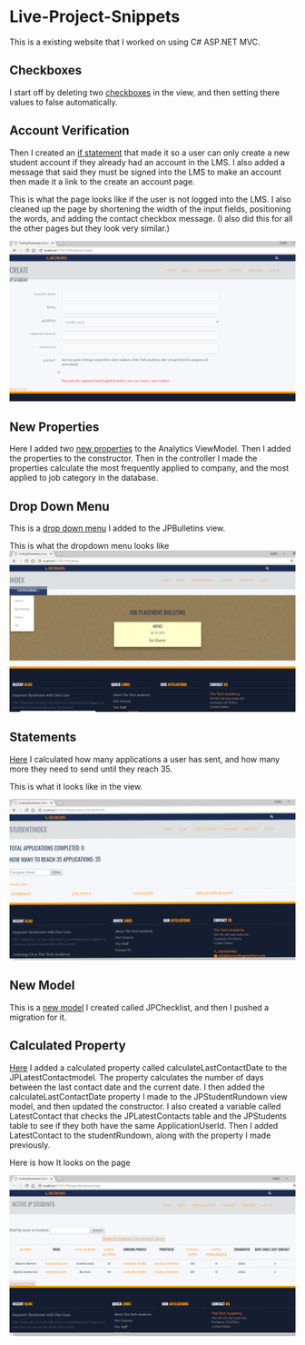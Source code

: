 # Live-Project-Snippets
This is a existing website that I worked on using C# ASP.NET MVC. 

## Checkboxes
I start off by deleting two [checkboxes](https://github.com/AustinPat/Live-Project-Snippets/blob/master/Checkboxes) in the view, and then setting there values to false automatically.

## Account Verification
Then I created an [if statement](https://github.com/AustinPat/Live-Project-Snippets/blob/master/User%20Verification) that made it so a user can only create a new student account if they already had an account in the LMS.
I also added a message that said they must be signed into the LMS to make an account then made it a link to the create an account page.

This is what the page looks like if the user is not logged into the LMS.
I also cleaned up the page by shortening the width of the input fields, positioning the words, and adding the contact checkbox message. (I also did this for all the other pages but they look very similar.)

![If Statement](https://github.com/AustinPat/Live-Project-Snippets/blob/master/Screenshot%20(13).png)

## New Properties
Here I added two [new properties](https://github.com/AustinPat/Live-Project-Snippets/blob/master/New%20Properties)
to the Analytics ViewModel. Then I added the properties to the constructor. Then in the controller I made the properties calculate the most frequently applied to company, and the most applied to job category in the database.

## Drop Down Menu
This is a [drop down menu](https://github.com/AustinPat/Live-Project-Snippets/new/master) I added to the JPBulletins view.

This is what the dropdown menu looks like
![Drop Down](https://github.com/AustinPat/Live-Project-Snippets/blob/master/Screenshot%20(26).png)

## Statements

[Here](https://github.com/AustinPat/Live-Project-Snippets/blob/master/Statements) I calculated how many applications a user has sent, and how many more they need to send until they reach 35.

This is what it looks like in the view.

![Applications](https://github.com/AustinPat/Live-Project-Snippets/blob/master/Screenshot%20(29).png)

## New Model

This is a [new model](https://github.com/AustinPat/Live-Project-Snippets/blob/master/New%20Model.cs) I created called JPChecklist, and then I pushed a migration for it.

## Calculated Property

[Here](https://github.com/AustinPat/Live-Project-Snippets/blob/master/Calculated%20Property.cs) I added a calculated property called calculateLastContactDate to the JPLatestContactmodel. The property calculates the number of days between the last contact date and the current date.
I then added the calculateLastContactDate
property I made to the JPStudentRundown view model, and then updated the constructor.
I also created a variable called LatestContact that checks the JPLatestContacts table and the JPStudents table
to see if they both have the same ApplicationUserId. Then I added LatestContact to the studentRundown, along with the property 
I made previously.

Here is how It looks on the page

![Days Since Last Contact](https://github.com/AustinPat/Live-Project-Snippets/blob/master/Screenshot%20(7).png)
